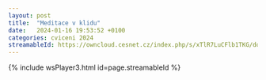 ```yaml
---
layout: post
title:  "Meditace v klidu"
date:   2024-01-16 19:53:52 +0100
categories: cviceni 2024
streamableId: https://owncloud.cesnet.cz/index.php/s/xTlR7LuCFlb1TKG/download
---
```

{% include wsPlayer3.html id=page.streamableId %}

